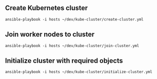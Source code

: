 ## Create Kubernetes cluster

```
ansible-playbook -i hosts ~/dev/kube-cluster/create-cluster.yml
```

## Join worker nodes to cluster

```
ansible-playbook -i hosts ~/dev/kube-cluster/join-cluster.yml
```

## Initialize cluster with required objects

```
ansible-playbook -i hosts ~/dev/kube-cluster/initialize-cluster.yml
```
